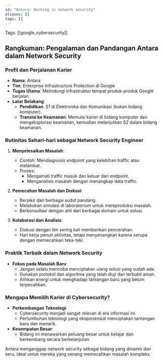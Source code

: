 ```yaml
---
id: "Antara: Working in network security"
aliases: []
tags: []
---
```


Tags: [[google_cybersecurity]]

## Rangkuman: Pengalaman dan Pandangan Antara dalam Network Security

### Profil dan Perjalanan Karier

- **Nama**: Antara
- **Tim**: Enterprise Infrastructure Protection di Google
- **Tugas Utama**: Melindungi infrastruktur tempat produk-produk Google berjalan.
- **Latar Belakang**:
  - **Pendidikan**: S1 di Elektronika dan Komunikasi (bukan bidang komputer).
  - **Transisi ke Keamanan**: Memulai karier di bidang komputer dan mengeksplorasi keamanan, kemudian melanjutkan S2 dalam bidang keamanan.

### Rutinitas Sehari-hari sebagai Network Security Engineer

1. **Menyelesaikan Masalah**:

   - Contoh: Mendiagnosis endpoint yang kelebihan traffic atau melambat.
   - Proses:
     - Mengamati traffic masuk dan keluar dari endpoint.
     - Menganalisis masalah dengan menangkap data traffic.

2. **Pemecahan Masalah dan Diskusi**:

   - Berpikir dari berbagai sudut pandang.
   - Melakukan simulasi di laboratorium untuk mereproduksi masalah.
   - Berkonsultasi dengan ahli dari berbagai domain untuk solusi.

3. **Kolaborasi dan Analisis**:
   - Diskusi dengan tim sering kali memberikan pencerahan.
   - Hari kerja penuh aktivitas, tetapi menyenangkan karena serupa dengan memecahkan teka-teki.

### Praktik Terbaik dalam Network Security

- **Fokus pada Masalah Baru**:
  - Jangan selalu mencoba menciptakan ulang solusi yang sudah ada.
  - Gunakan protokol dan algoritma yang telah diuji dan terbukti aman.
  - Alihkan energi untuk menghadapi tantangan baru yang belum terpecahkan.

### Mengapa Memilih Karier di Cybersecurity?

- **Perkembangan Teknologi**:
  - Cybersecurity menjadi sangat relevan di era informasi ini.
  - Pertumbuhan teknologi yang eksponensial menciptakan tantangan baru dan menarik.
- **Kesempatan Besar**:
  - Bidang ini menawarkan peluang besar untuk belajar dan berkembang secara berkelanjutan.

Antara menganggap network security sebagai bidang yang dinamis dan seru, ideal untuk mereka yang senang memecahkan masalah kompleks.
